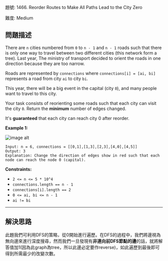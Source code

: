 題號: 1466. Reorder Routes to Make All Paths Lead to the City Zero

難度: Medium

## 問題描述

There are `n` cities numbered from `0` to `n - 1` and `n - 1` roads such that there is only one way to travel between two different cities (this network form a tree). Last year, The ministry of transport decided to orient the roads in one direction because they are too narrow.

Roads are represented by `connections` where `connections[i] = [ai, bi]` represents a road from city `ai` to city `bi`.

This year, there will be a big event in the capital (city `0`), and many people want to travel to this city.

Your task consists of reorienting some roads such that each city can visit the city `0`. Return the **minimum** number of edges changed.

It's **guaranteed** that each city can reach city 0 after reorder.

**Example 1:**

![image alt](https://assets.leetcode.com/uploads/2020/05/13/sample_1_1819.png)

```
Input: n = 6, connections = [[0,1],[1,3],[2,3],[4,0],[4,5]]
Output: 3
Explanation: Change the direction of edges show in red such that each node can reach the node 0 (capital).
```

**Constraints:**

- `2 <= n <= 5 * 10^4`
- `connections.length == n - 1`
- `connections[i].length == 2`
- `0 <= ai, bi <= n - 1`
- `ai != bi`


---
## 解決思路

此題我們可利用DFS的策略，從0開始進行遍歷。在DFS的過程中，我們將邊視為無向邊來進行深度搜尋，然而我們一旦發現有**非連向前DFS節點的邊**的話，就將解答值加1(因為此graph為tree，所以此邊必定要作reverse)，如此遍歷到最後即可得到所需最少的改變次數。